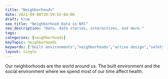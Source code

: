 ```yaml
---
title: "Neighborhoods"
date: 2021-09-08T10:59:52-04:00
draft: true
seo_title: "Neighborhood Data in NYC"
seo_description: "Data, data stories, interactives, and more."
tags: 
categories: [neighborhoods]
keyTopic: neighborhoods
keywords: ["built environments","neighborhoods","active design","safety"]
layout: single
---
```


Our neighborhoods are the world around us. The built environment and the social environment where we spend most of our time affect health. 